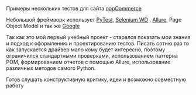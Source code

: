 Примеры нескольких тестов для сайта [nopCommerce](https://admin-demo.nopcommerce.com/login "nopCommerce")


Небольшой фреймворк использует [PyTest](https://docs.pytest.org/en/6.2.x/ "PyTest"),    [Selenium WD](https://www.selenium.dev/, "Selenium WD")   , [Allure](https://docs.qameta.io/allure/ "Allure"), Page Object Model и так же [Google](https://www.google.com/ "Google")

Так как это мой первый учебный проект - старался показать мои знания и подход к оформлению и проектированию тестов. Писать сотню раз то как запускается драйвер мало кому будет интересно, поэтому ограничился стандартными проверками, использованием паттерна POM, формированием отчетов с помощью Allure, использование различных методов самого Python.

Готов слушать конструктивную критику, идеи и возможно совместную работу 
